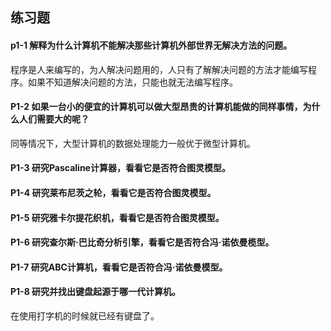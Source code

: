 ## 练习题
#### p1-1 解释为什么计算机不能解决那些计算机外部世界无解决方法的问题。   
程序是人来编写的，为人解决问题用的，人只有了解解决问题的方法才能编写程序。如果不知道解决问题的方法，只能也就无法编写程序。    

#### P1-2 如果一台小的便宜的计算机可以做大型昂贵的计算机能做的同样事情，为什么人们需要大的呢？   
同等情况下，大型计算机的数据处理能力一般优于微型计算机。   

#### P1-3 研究Pascaline计算器，看看它是否符合图灵模型。   


#### P1-4 研究莱布尼茨之轮，看看它是否符合图灵模型。   


#### P1-5 研究雅卡尔提花织机，看看它是否符合图灵模型。   


#### P1-6 研究查尔斯·巴比奇分析引擎，看看它是否符合冯·诺依曼榄型。   


#### P1-7 研究ABC计算机，看看它是否符合冯·诺依曼模型。   


#### P1-8 研究并找出键盘起源于哪一代计算机。     
在使用打字机的时候就已经有键盘了。   
